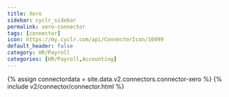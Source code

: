 ```yaml
---
title: Xero
sidebar: cyclr_sidebar
permalink: xero-connector
tags: [connector]
icon: https://my.cyclr.com/api/ConnectorIcon/16099
default_header: false
category: HR/Payroll
categories: [HR/Payroll,Accounting]
---
```

{% assign connectordata = site.data.v2.connectors.connector-xero %}
{% include v2/connector/connector.html %}	